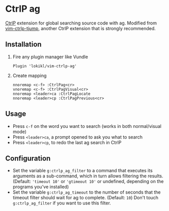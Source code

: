 # CtrlP ag

[CtrlP][1] extension for global searching source code with ag.
Modified from [vim-ctrlp-tjump][2], another CtrlP extension that is strongly recommended.

## Installation

1. Fire any plugin manager like Vundle

    ```
    Plugin 'lokikl/vim-ctrlp-ag'
    ```

2. Create mapping

    ```
    nnoremap <c-f> :CtrlPag<cr>
    vnoremap <c-f> :CtrlPagVisual<cr>
    nnoremap <leader>ca :CtrlPagLocate
    nnoremap <leader>cp :CtrlPagPrevious<cr>
    ```

## Usage

- Press `c-f` on the word you want to search (works in both normal/visual mode)
- Press `<leader>ca`, a prompt opened to ask you what to search
- Press `<leader>cp`, to redo the last ag search in CtrlP

## Configuration

- Set the variable `g:ctrlp_ag_filter` to a command that executes its arguments as a sub-command,
  which in turn allows filtering the results. (Default: `'timeout 10'` or `'gtimeout 10'` or
  undefined, depending on the programs you've installed)
- Set the variable `g:ctrlp_ag_timeout` to the number of seconds that the timeout filter should wait
  for ag to complete. (Default: `10`) Don't touch `g:ctrlp_ag_filter` if you want to use this
  filter.

[1]: https://github.com/kien/ctrlp.vim
[2]: https://github.com/ivalkeen/vim-ctrlp-tjump
